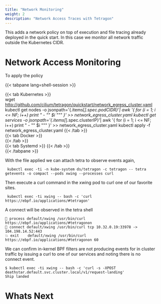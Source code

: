 ```yaml
---
title: "Network Monitoring"
weight: 2
description: "Network Access Traces with Tetragon"
---
```


This adds a network policy on top of execution and file tracing
already deployed in the quick start. In this case we monitor
all network traffic outside the Kubernetes CIDR.

# Network Access Monitoring

To apply the policy

{{< tabpane lang=shell-session >}}

{{< tab Kubernetes >}}          
wget http://github.com/cilium/tetragon/quickstart/network_egress_cluster.yaml
kubectl get nodes -o jsonpath='{.items[*].spec.podCIDR}'| awk '{ for (i = 1; i <= NF; i++) print "        - \"" $i "\"" }' >> network_egress_cluster.yaml
kubectl get services -o jsonpath='{.items[*].spec.clusterIP}'| awk '{ for (i = 1; i <= NF; i++) print "        - \"" $i "\"" }' >> network_egress_cluster.yaml
kubectl apply -f network_egress_cluster.yaml
{{< /tab >}}                                                                                                                                                                   
{{< tab Docker >}}          
{{< /tab >}}                                                                                                                                                                                   
{{< tab Systemd >}}
{{< /tab >}}                                                                                                                                                                                   
{{< /tabpane >}}

With the file applied we can attach tetra to observe events again,

```shell-session
 kubectl exec -ti -n kube-system ds/tetragon -c tetragon -- tetra getevents -o compact --pods xwing --processes curl
```

Then execute a curl command in the xwing pod to curl one of our favorite
sites.

```shell-session
 kubectl exec -ti xwing -- bash -c 'curl https://ebpf.io/applications/#tetragon'
```

A connect will be observed in the tetra shell

```shell-session
🚀 process default/xwing /usr/bin/curl https://ebpf.io/applications/#tetragonon 
🔌 connect default/xwing /usr/bin/curl tcp 10.32.0.19:33978 -> 104.198.14.52:443 
💥 exit    default/xwing /usr/bin/curl https://ebpf.io/applications/#tetragonon 60 
```

We can confirm in-kernel BPF filters are not producing events for in cluster
traffic by issuing a curl to one of our services and noting there is no connect
event.

```shell-session
$ kubectl exec -ti xwing -- bash -c 'curl -s -XPOST deathstar.default.svc.cluster.local/v1/request-landing'
Ship landed
```
# Whats Next
